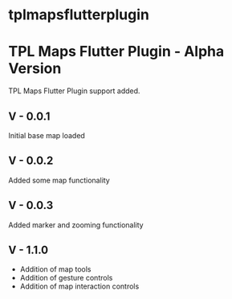 # tplmapsflutterplugin

# TPL Maps Flutter Plugin - Alpha Version

TPL Maps Flutter Plugin support added.

## V - 0.0.1
Initial base map loaded

## V - 0.0.2
Added some map functionality

## V - 0.0.3
Added marker and zooming functionality

## V - 1.1.0
- Addition of map tools
- Addition of gesture controls
- Addition of map interaction controls
